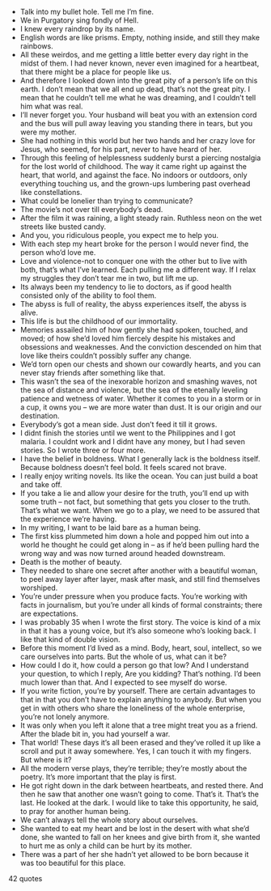  - Talk into my bullet hole. Tell me I’m fine.
 - We in Purgatory sing fondly of Hell.
 - I knew every raindrop by its name.
 - English words are like prisms. Empty, nothing inside, and still they make rainbows.
 - All these weirdos, and me getting a little better every day right in the midst of them. I had never known, never even imagined for a heartbeat, that there might be a place for people like us.
 - And therefore I looked down into the great pity of a person’s life on this earth. I don’t mean that we all end up dead, that’s not the great pity. I mean that he couldn’t tell me what he was dreaming, and I couldn’t tell him what was real.
 - I’ll never forget you. Your husband will beat you with an extension cord and the bus will pull away leaving you standing there in tears, but you were my mother.
 - She had nothing in this world but her two hands and her crazy love for Jesus, who seemed, for his part, never to have heard of her.
 - Through this feeling of helplessness suddenly burst a piercing nostalgia for the lost world of childhood. The way it came right up against the heart, that world, and against the face. No indoors or outdoors, only everything touching us, and the grown-ups lumbering past overhead like constellations.
 - What could be lonelier than trying to communicate?
 - The movie’s not over till everybody’s dead.
 - After the film it was raining, a light steady rain. Ruthless neon on the wet streets like busted candy.
 - And you, you ridiculous people, you expect me to help you.
 - With each step my heart broke for the person I would never find, the person who’d love me.
 - Love and violence-not to conquer one with the other but to live with both, that’s what I’ve learned. Each pulling me a different way. If I relax my struggles they don’t tear me in two, but lift me up.
 - Its always been my tendency to lie to doctors, as if good health consisted only of the ability to fool them.
 - The abyss is full of reality, the abyss experiences itself, the abyss is alive.
 - This life is but the childhood of our immortality.
 - Memories assailed him of how gently she had spoken, touched, and moved; of how she’d loved him fiercely despite his mistakes and obsessions and weaknesses. And the conviction descended on him that love like theirs couldn’t possibly suffer any change.
 - We’d torn open our chests and shown our cowardly hearts, and you can never stay friends after something like that.
 - This wasn’t the sea of the inexorable horizon and smashing waves, not the sea of distance and violence, but the sea of the etenally leveling patience and wetness of water. Whether it comes to you in a storm or in a cup, it owns you – we are more water than dust. It is our origin and our destination.
 - Everybody’s got a mean side. Just don’t feed it till it grows.
 - I didnt finish the stories until we went to the Philippines and I got malaria. I couldnt work and I didnt have any money, but I had seven stories. So I wrote three or four more.
 - I have the belief in boldness. What I generally lack is the boldness itself. Because boldness doesn’t feel bold. It feels scared not brave.
 - I really enjoy writing novels. Its like the ocean. You can just build a boat and take off.
 - If you take a lie and allow your desire for the truth, you’ll end up with some truth – not fact, but something that gets you closer to the truth. That’s what we want. When we go to a play, we need to be assured that the experience we’re having.
 - In my writing, I want to be laid bare as a human being.
 - The first kiss plummeted him down a hole and popped him out into a world he thought he could get along in – as if he’d been pulling hard the wrong way and was now turned around headed downstream.
 - Death is the mother of beauty.
 - They needed to share one secret after another with a beautiful woman, to peel away layer after layer, mask after mask, and still find themselves worshiped.
 - You’re under pressure when you produce facts. You’re working with facts in journalism, but you’re under all kinds of formal constraints; there are expectations.
 - I was probably 35 when I wrote the first story. The voice is kind of a mix in that it has a young voice, but it’s also someone who’s looking back. I like that kind of double vision.
 - Before this moment I’d lived as a mind. Body, heart, soul, intellect, so we care ourselves into parts. But the whole of us, what can it be?
 - How could I do it, how could a person go that low? And I understand your question, to which I reply, Are you kidding? That’s nothing. I’d been much lower than that. And I expected to see myself do worse.
 - If you write fiction, you’re by yourself. There are certain advantages to that in that you don’t have to explain anything to anybody. But when you get in with others who share the loneliness of the whole enterprise, you’re not lonely anymore.
 - It was only when you left it alone that a tree might treat you as a friend. After the blade bit in, you had yourself a war.
 - That world! These days it’s all been erased and they’ve rolled it up like a scroll and put it away somewhere. Yes, I can touch it with my fingers. But where is it?
 - All the modern verse plays, they’re terrible; they’re mostly about the poetry. It’s more important that the play is first.
 - He got right down in the dark between heartbeats, and rested there. And then he saw that another one wasn’t going to come. That’s it. That’s the last. He looked at the dark. I would like to take this opportunity, he said, to pray for another human being.
 - We can’t always tell the whole story about ourselves.
 - She wanted to eat my heart and be lost in the desert with what she’d done, she wanted to fall on her knees and give birth from it, she wanted to hurt me as only a child can be hurt by its mother.
 - There was a part of her she hadn’t yet allowed to be born because it was too beautiful for this place.

42 quotes